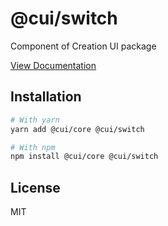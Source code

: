 # @cui/switch
Component of Creation UI package

[View Documentation](https://creation-ui.dev/)

## Installation

```bash
# With yarn
yarn add @cui/core @cui/switch

# With npm
npm install @cui/core @cui/switch
```

## License

MIT
